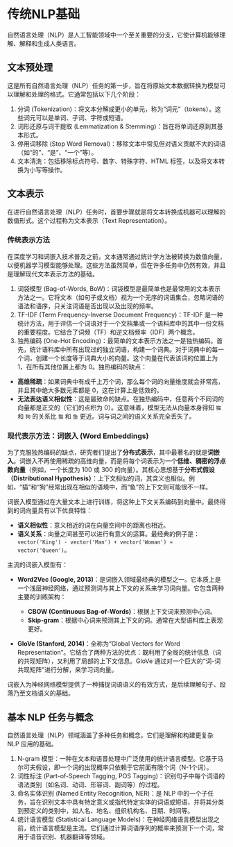 # 传统NLP基础

自然语言处理（NLP）是人工智能领域中一个至关重要的分支，它使计算机能够理解、解释和生成人类语言。

## 文本预处理

这是所有自然语言处理（NLP）任务的第一步，旨在将原始文本数据转换为模型可以理解和处理的格式。它通常包括以下几个阶段：

1. 分词 (Tokenization)：将文本分解成更小的单元，称为“词元”（tokens）。这些词元可以是单词、子词、字符或短语。
2. 词形还原与词干提取 (Lemmatization & Stemming)：旨在将单词还原到其基本形式。
3. 停用词移除 (Stop Word Removal)：移除文本中常见但对语义贡献不大的词语（如“的”、“是”、“一个”等）。
4. 文本清洗：包括移除标点符号、数字、特殊字符、HTML 标签，以及将文本转换为小写等操作。

## 文本表示

在进行自然语言处理（NLP）任务时，首要步骤就是将文本转换成机器可以理解的数值形式。这个过程称为文本表示（Text Representation）。

### 传统表示方法

在深度学习和词嵌入技术普及之前，文本通常通过统计学方法被转换为数值向量，以便机器学习模型能够处理。这些方法虽然简单，但在许多任务中仍然有效，并且是理解现代文本表示方法的基础。

1. 词袋模型 (Bag-of-Words, BoW)：词袋模型是最简单也是最常用的文本表示方法之一。它将文本（如句子或文档）视为一个无序的词语集合，忽略词语的语法和语序，只关注词语是否出现以及出现的频率。
2. TF-IDF (Term Frequency-Inverse Document Frequency)：TF-IDF 是一种统计方法，用于评估一个词语对于一个文档集或一个语料库中的其中一份文档的重要程度。它结合了词频（TF）和逆文档频率（IDF）两个概念。
3. 独热编码 (One-Hot Encoding)：最简单的文本表示方法之一是独热编码。首先，统计语料库中所有出现过的独立词语，构建一个词典。对于词典中的每一个词，创建一个长度等于词典大小的向量。这个向量在代表该词的位置上为 1，在所有其他位置上都为 0。独热编码的缺点：

  -   **高维稀疏**：如果词典中有成千上万个词，那么每个词的向量维度就会非常高，并且其中绝大多数元素都是 0，这在计算上是低效的。
  -   **无法表达语义相似性**：这是最致命的缺点。在独热编码中，任意两个不同词的向量都是正交的（它们的点积为 0）。这意味着，模型无法从向量本身得知 `猫` 和 `狗` 的关系比 `猫` 和 `鱼` 更近。词与词之间的语义关系完全丢失了。

### 现代表示方法：词嵌入 (Word Embeddings)

为了克服独热编码的缺点，研究者们提出了**分布式表示**，其中最著名的就是**词嵌入**。词嵌入不再使用稀疏的高维向量，而是将每个词表示为一个**低维、稠密的浮点数向量**（例如，一个长度为 100 或 300 的向量）。其核心思想基于**分布式假设（Distributional Hypothesis）**：上下文相似的词，其含义也相似。例如，“猫”和“狗”经常出现在相似的语境中，而“鱼”的上下文则可能很不一样。

词嵌入模型通过在大量文本上进行训练，将这种上下文关系编码到向量中。最终得到的词向量具有以下优良特性：

-   **语义相似性**：意义相近的词在向量空间中的距离也相近。
-   **语义关系**：向量之间甚至可以进行有意义的运算。最经典的例子是：`vector('King') - vector('Man') + vector('Woman') ≈ vector('Queen')`。

主流的词嵌入模型有：

-   **Word2Vec (Google, 2013)**：是词嵌入领域最经典的模型之一。它本质上是一个浅层神经网络，通过预测词与其上下文的关系来学习词向量。它包含两种主要的训练架构：
    -   **CBOW (Continuous Bag-of-Words)**：根据上下文词来预测中心词。
    -   **Skip-gram**：根据中心词来预测其上下文的词。通常在大型语料库上表现更好。

-   **GloVe (Stanford, 2014)**：全称为“Global Vectors for Word Representation”。它结合了两种方法的优点：既利用了全局的统计信息（词的共现矩阵），又利用了局部的上下文信息。GloVe 通过对一个巨大的“词-词共现矩阵”进行分解，来学习词向量。

词嵌入为神经网络模型提供了一种捕捉词语语义的有效方式，是后续理解句子、段落乃至文档语义的基础。

## 基本 NLP 任务与概念

自然语言处理（NLP）领域涵盖了多种任务和概念，它们是理解和构建更复杂 NLP 应用的基础。

1. N-gram 模型：一种在文本和语音处理中广泛使用的统计语言模型。它基于马尔可夫假设，即一个词的出现概率只依赖于它前面有限个词（N-1个词）。
2. 词性标注 (Part-of-Speech Tagging, POS Tagging)：识别句子中每个词语的语法类别（如名词、动词、形容词、副词等）的过程。
3. 命名实体识别 (Named Entity Recognition, NER)：是 NLP 中的一个子任务，旨在识别文本中具有特定意义或指代特定实体的词语或短语，并将其分类到预定义的类别中，如人名、地名、组织机构名、日期、时间等。
4. 统计语言模型 (Statistical Language Models)：在神经网络语言模型出现之前，统计语言模型是主流。它们通过计算词语序列的概率来预测下一个词，常用于语音识别、机器翻译等领域。
